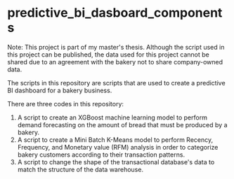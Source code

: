 # predictive_bi_dasboard_components

Note: 
This project is part of my master's thesis. Although the script used in this project can be published, the data used for this project cannot be shared due to an agreement with the bakery not to share company-owned data.

The scripts in this repository are scripts that are used to create a predictive BI dashboard for a bakery business.

There are three codes in this repository:
  1. A script to create an XGBoost machine learning model to perform demand forecasting on the amount of bread that must be produced by a bakery.
  2. A script to create a Mini Batch K-Means model to perform Recency, Frequency, and Monetary value (RFM) analysis in order to categorize bakery customers according to their        transaction patterns.
  3. A script to change the shape of the transactional database's data to match the structure of the data warehouse.

